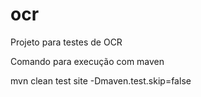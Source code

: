ocr
===

Projeto para testes de OCR

Comando para execução com maven

mvn clean test site -Dmaven.test.skip=false
